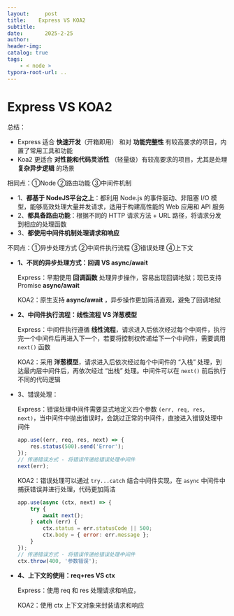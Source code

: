 ```yaml
---
layout:     post
title:    Express VS KOA2
subtitle:  
date:       2025-2-25
author:     
header-img: 
catalog: true
tags:
    - < node >
typora-root-url: ..
---
```




# Express VS KOA2

总结：

- Express 适合 **快速开发**（开箱即用） 和对 **功能完整性** 有较高要求的项目，内置了常用工具和功能
- Koa2 更适合 **对性能和代码灵活性** （轻量级）有较高要求的项目，尤其是处理 **复杂异步逻辑** 的场景



相同点：①Node ②路由功能 ③中间件机制

- 1、**都基于 NodeJS平台之上**：都利用 Node.js 的事件驱动、非阻塞 I/O 模型，能够高效处理大量并发请求，适用于构建高性能的 Web 应用和 API 服务
- 2、**都具备路由功能**：根据不同的 HTTP 请求方法 + URL 路径，将请求分发到相应的处理函数
- 3、**都使用中间件机制处理请求和响应**



不同点：①异步处理方式 ②中间件执行流程 ③错误处理 ④上下文

- **1、不同的异步处理方式：回调 VS async/await**

    Express：早期使用 **回调函数** 处理异步操作，容易出现回调地狱；现已支持 Promise **async/await**

    KOA2：原生支持 **async/await** ，异步操作更加简洁直观，避免了回调地狱

- **2、中间件执行流程：线性流程 VS 洋葱模型**

    Express：中间件执行遵循 **线性流程**，请求进入后依次经过每个中间件，执行完一个中间件后再进入下一个，若要将控制权传递给下一个中间件，需要调用 `next()` 函数

    KOA2：采用 **洋葱模型**，请求进入后依次经过每个中间件的 “入栈” 处理，到达最内层中间件后，再依次经过 “出栈” 处理。中间件可以在 `next()` 前后执行不同的代码逻辑

- 3、错误处理：

    Express：错误处理中间件需要显式地定义四个参数 `(err, req, res, next)`，当中间件中抛出错误时，会跳过正常的中间件，直接进入错误处理中间件

    ```js
    app.use((err, req, res, next) => {
        res.status(500).send('Error');
    });
    // 传递错误方式 - 将错误传递给错误处理中间件
    next(err);
    ```

    KOA2：错误处理可以通过 `try...catch` 结合中间件实现，在 `async` 中间件中捕获错误并进行处理，代码更加简洁

    ```js
    app.use(async (ctx, next) => {
        try {
            await next();
        } catch (err) {
            ctx.status = err.statusCode || 500;
            ctx.body = { error: err.message };
        }
    });
    // 传递错误方式 - 将错误传递给错误处理中间件
    ctx.throw(400, '参数错误');

- **4、上下文的使用：req+res VS ctx**

    Express：使用 req 和 res 处理请求和响应，

    KOA2：使用 ctx 上下文对象来封装请求和响应





